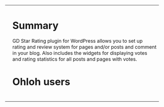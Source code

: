 <table cellpadding='5' border='0'>
<tr>
<td valign='top'>
<wiki:gadget url="http://www.ohloh.net/p/19752/widgets/project_basic_stats.xml" width="330" height="220"  border="1" /><br>
<wiki:gadget url="http://www.ohloh.net/p/19752/widgets/project_languages.xml" width="330" height="220" border="1" /><br>
</td>
<td valign='top'>
<h1>Summary</h1>
GD Star Rating plugin for WordPress allows you to set up rating and review system for pages and/or posts and comment in your blog. Also includes the widgets for displaying votes and rating statistics for all posts and pages with votes.<br>
<h1>Ohloh users</h1>
<wiki:gadget url="http://www.ohloh.net/p/19752/widgets/project_users.xml?style=red" height="100"  border="0" /><br>
</td>
</tr>
</table>